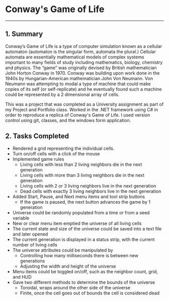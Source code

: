 ﻿# Conway's Game of Life
---

## 1. **Summary**
Conway’s Game of Life is a type of computer simulation known as a cellular automaton (automaton is the singular form, automata the plural.) Cellular automata are essentially mathematical models of complex systems important to many fields of study including mathematics, biology, chemistry and physics.
The “game” was originally devised by British mathematician John Horton Conway in 1970. Conway was building upon work done in the 1940s by Hungarian-American mathematician John Von Neumann. Von Neumann was attempting to modal a type of machine that could make copies of its self (or self-replicate) and he eventually found such a machine could be represented by a 2 dimensional array of cells.

This was a project that was completed as a University assignment as part of my Project and Portfolio class.
Worked in the .NET framework using C# in order to reproduce a replica of Conway's Game of Life. I used version control using git, classes, and the windows form application.

## 2. **Tasks Completed**
- Rendered a grid representing the individual cells.
- Turn on/off cells with a click of the mouse
- Implemented game rules
	- Living cells with less than 2 living neighbors die in the next generation
	- Living cells with more than 3 living neighbors die in the next generation
	- Living cells with 2 or 3 living neighbors live in the next generation
	- Dead cells with exactly 3 living neighbors live in the next generation
- Added Start, Pause, and Next menu items and tool strip buttons
	- If the game is paused, the next button advances the game by 1 generation
- Universe could be randomly populated from a time or from a seed variable
- New or clear menu item emptied the universe of all living cells
- The current state and size of the universe could be saved into a text file and later opened
- The current generation is displayed in a status strip, with the current number of living cells
- The universe attributes could be manipulated by
	- Controlling how many milliseconds there is between new generations
	- Adjusting the width and height of the universe
- Menu items could be toggled on/off, such as the neighbor count, grid, and HUD
- Gave two different methods to determine the bounds of the universe
	- Toroidal, wraps around the other side of the universe
	- Finite, once the cell goes out of bounds the cell is considered dead